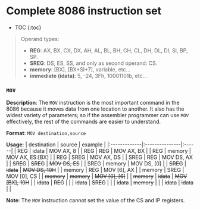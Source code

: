 # Complete 8086 instruction set
* TOC
{:toc}

> Operand types:
> - **REG**: AX, BX, CX, DX, AH, AL, BL, BH, CH, CL, DH, DL, DI, SI, BP, SP.
> - **SREG**: DS, ES, SS, and only as second operand: CS.
> - **memory**: [BX], [BX+SI+7], variable, etc...
> - **immediate (idata)**: 5, -24, 3Fh, 10001101b, etc...

### `MOV`
**Description**: The `MOV` instruction is the most important command in the 8086 because it moves data from one location to another. It also has the widest variety of parameters; so if the assembler programmer can use `MOV` effectively, the rest of the commands are easier to understand.

**Format**: `MOV destination,source`

**Usage**:
| destination  | source         | example |
|:-------------|:---------------|:------|
| REG          | idata          | MOV AX, 8  |
| REG          | REG            | MOV AX, BX  |
| REG          | memory         | MOV AX, ES:[BX]   |
| REG          | SREG           | MOV AX, DS   |
| SREG         | REG            | MOV DS, AX |
| ~~SREG~~         | ~~SREG~~           | ~~MOV DS, ES~~ |
| SREG         | memory         | MOV DS, [0] |
| ~~SREG~~         | ~~idata~~          | ~~MOV DS, 10H~~ |
| memory       | REG            | MOV [6], AX |
| memory       | SREG           | MOV [0], CS |
| ~~memory~~       | ~~memory~~         | ~~MOV [0], [6]~~ |
| ~~memory~~       | ~~idata~~          | ~~MOV [BX], 10H~~ |
| ~~idata~~        | ~~REG~~            | |
| ~~idata~~        | ~~SREG~~           | |
| ~~idata~~        | ~~memory~~         | |
| ~~idata~~        | ~~idata~~          | |

**Note**: The `MOV` instruction cannot set the value of the CS and IP registers.

